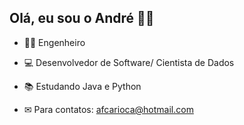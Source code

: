 ## Olá, eu sou o André 👨‍🦲

- 👨‍🎓 Engenheiro
- 💻 Desenvolvedor de Software/ Cientista de Dados
- 📚 Estudando Java e Python
- ✉ Para contatos: afcarioca@hotmail.com





  ##
 





  


